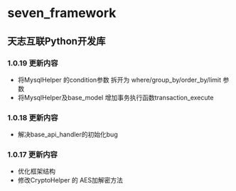 

<!--
 * @Author: ChenXiaolei
 * @Date: 2020-04-22 17:57:36
 * @LastEditTime: 2020-04-28 13:55:24
 * @LastEditors: ChenXiaolei
 * @Description: 
 -->
# seven_framework

## 天志互联Python开发库

### 1.0.19 更新内容
* 将MysqlHelper 的condition参数 拆开为 where/group_by/order_by/limit 参数
* 将MysqlHelper及base_model 增加事务执行函数transaction_execute

### 1.0.18 更新内容
* 解决base_api_handler的初始化bug

### 1.0.17 更新内容
* 优化框架结构
* 修改CryptoHelper 的 AES加解密方法
